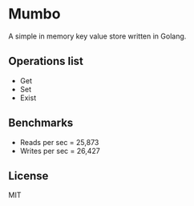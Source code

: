 # Mumbo

A simple in memory key value store written in Golang.

## Operations list

 - Get
 - Set
 - Exist

## Benchmarks

 - Reads per sec =  25,873
 -  Writes per sec = 26,427

## License
MIT